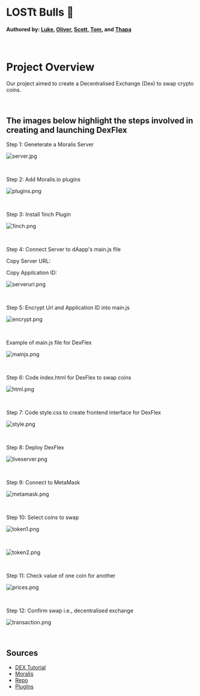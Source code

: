 # LOSTt Bulls :ox:
#### Authored by: [Luke](https://github.com/lukekonsta7), [Oliver](https://github.com/OliverGeddes), [Scott](https://github.com/Bomegolf), [Tom](https://github.com/kez4twez), and [Thapa](https://github.com/TribThapa)

<p>&nbsp;</p>

# Project Overview
Our project aimed to create a Decentralised Exchange (Dex) to swap crypto coins.

<p>&nbsp;</p>

## The images below highlight the steps involved in creating and launching DexFlex

Step 1: Geneterate a Moralis Server

![server.jpg](images/server.jpg)

<p>&nbsp;</p>

Step 2: Add Moralis.io plugins

![plugins.png](images/plugins.png)

<p>&nbsp;</p>

Step 3: Install 1inch Plugin

![1inch.png](images/1inch.png)

<p>&nbsp;</p>

Step 4: Connect Server to dAapp's main.js file

Copy Server URL:

Copy Appilcation ID:


![serverurl.png](images/serverurl.png)



<p>&nbsp;</p>

Step 5: Encrypt Url and Application ID into main.js

![encrypt.png](images/encrypt.png)



<p>&nbsp;</p>

Example of main.js file for DexFlex

![mainjs.png](images/mainjs.png)



<p>&nbsp;</p>

Step 6: Code index.html for DexFlex to swap coins

![html.png](images/html.png)


<p>&nbsp;</p>

Step 7: Code style.css to create frontend interface for DexFlex

![style.png](images/style.png)


<p>&nbsp;</p>

Step 8: Deploy DexFlex

![liveserver.png](images/liveserver.png)


<p>&nbsp;</p>

Step 9: Connect to MetaMask

![metamask.png](images/metamask.png)


<p>&nbsp;</p>

Step 10: Select coins to swap

![token1.png](images/token1.png)

<p>&nbsp;</p>

![token2.png](images/token2.png)


<p>&nbsp;</p>

Step 11: Check value of one coin for another

![prices.png](images/prices.png)


<p>&nbsp;</p>

Step 12: Confirm swap i.e., decentralised exchange

![transaction.png](images/transaction.png)


<p>&nbsp;</p>

## Sources
- [DEX Tutorial](https://www.youtube.com/watch?v=XOvtnDx1m5c&ab_channel=MoralisWeb3)
- [Moralis](https://moralis.io/?utm_source=youtubemoralis&utm_medium=video&utm_campaign=XOvtnDx1m5c)
- [Repo](https://github.com/MoralisWeb3/demo-apps/tree/main/dex-tutorial)
- [PlugIns](https://moralis.io/plugins/)